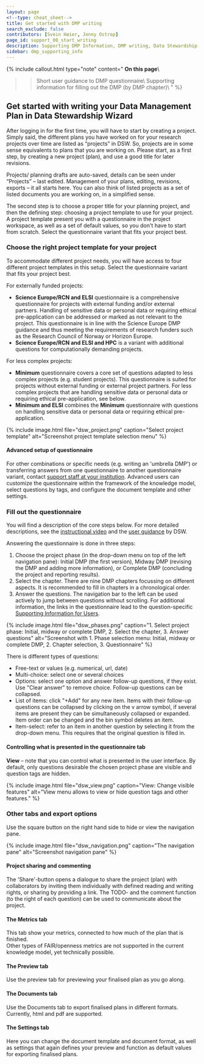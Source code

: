 ```yaml
---
layout: page
<!--type: cheat_sheet-->
title: Get started with DMP writing
search_exclude: false
contributors: [Svein Høier, Jenny Ostrop]
page_id: support_00_start_writing
description: Supporting DMP Information, DMP writing, Data Stewardship Wizard, DSW, User guide
sidebar: dmp_supporting_info
---
```


{% include callout.html type="note" content="
**On this page**\\
>> Short user guidance to DMP questionnaire\\
>> Supporting information for filling out the DMP (by DMP chapter)\\
" %}

## Get started with writing your Data Management Plan in Data Stewardship Wizard
After logging in for the first time, you will have to start by creating a project. Simply said, the different plans you have worked on for your research projects over time are listed as “projects” in DSW. So, projects are in some sense equivalents to plans that you are working on. Please start, as a first step, by creating a new project (plan), and use a good title for later revisions.

Projects/ planning drafts are auto-saved, details can be seen under “Projects” – last edited. Management of your plans, editing, revisions, exports – it all starts here. You can also think of listed projects as a set of listed documents you are working on, in a simplified sense. 

The second step is to choose a proper title for your planning project, and then the defining step: choosing a project template to use for your project. A project template present you with a questionnaire in the project workspace, as well as a set of default values, so you don't have to start from scratch. Select the questionnaire variant that fits your project best.   


### Choose the right project template for your project
To accommodate different project needs, you will have access to four different project templates in this setup. Select the questionnaire variant that fits your project best.

For externally funded projects:
* **Science Europe/RCN and ELSI** questionnaire is a comprehensive questionnaire for projects with external funding and/or external partners. Handling of sensitive data or personal data or requiring ethical pre-application can be addressed or marked as not relevant to the project. This questionnaire is in line with the Science Europe DMP guidance and thus meeting the requirements of research funders such as the Research Council of Norway or Horizon Europe.
* **Science Europe/RCN and ELSI and HPC** is a variant with additional questions for computationally demanding projects.

For less complex projects:
* **Minimum** questionnaire covers a core set of questions adapted to less complex projects (e.g. student projects). This questionnaire is suited for projects without external funding or external project partners. For less complex projects that are handling sensitive data or personal data or requiring ethical pre-application, see below.
* **Minimum and ELSI** combines the **Minimum** questionnaire with questions on handling sensitive data or personal data or requiring ethical pre-application.

{% include image.html file="dsw_project.png" caption="Select project template" alt="Screenshot project template selection menu" %}

#### Advanced setup of questionnaire
For other combinations or specific needs (e.g. writing an 'umbrella DMP') or transferring answers from one questionnaire to another questionnaire variant, contact [support staff at your institution](/pages/support_00_local_disc). Advanced users can customize the questionnaire within the framework of the knowledge model, select questions by tags, and configure the document template and other settings.


### Fill out the questionnaire
You will find a description of the core steps below. For more detailed descriptions, see the [instructional video](https://www.youtube.com/watch?v=XrI8qYtWSBw ) and the [user guidance](https://guide.ds-wizard.org/en/latest/application/projects/list/detail/questionnaire.html) by DSW.

Answering the questionnaire is done in three steps:
1. Choose the project phase (in the drop-down menu on top of the left navigation pane): Initial DMP (the first version), Midway DMP (revising the DMP and adding more information), or Complete DMP (concluding the project and reporting results).
2. Select the chapter. There are nine DMP chapters focussing on different aspects. It is recommended to fill in chapters in a chronological order.
3. Answer the questions. The navigation bar to the left can be used actively to jump between questions without scrolling. For additional information, the links in the questionnaire lead to the question-specific [Supporting Information for Users](/pages/dmp_supporting_info/).

{% include image.html file="dsw_phases.png" caption="1. Select project phase: Initial, midway or complete DMP, 2. Select the chapter, 3. Answer questions" alt="Screenshot with 1. Phase selection menu: Initial, midway or complete DMP, 2. Chapter selection, 3. Questionnaire" %}

There is different types of questions:
* Free-text or values (e.g. numerical, url, date)
* Multi-choice: select one or several choices
* Options: select one option and answer follow-up questions, if they exist. Use "Clear answer" to remove choice. Follow-up questions can be collapsed.
* List of items: click "+Add" for any new item. Items with their follow-up questions can be collapsed by clicking on the v arrow symbol, if several items are present they can be simultaneously collapsed or expanded. Item order can be changed and the bin symbol deletes an item.
* Item-select: refer to an item in another question by selecting it from the drop-down menu. This requires that the original question is filled in.

#### Controlling what is presented in the questionnaire tab
**View** – note that you can control what is presented in the user interface. By default, only questions desirable the chosen project phase are visible and question tags are hidden.

{% include image.html file="dsw_view.png" caption="View: Change visible features" alt="View menu allows to view or hide question tags and other features." %}


### Other tabs and export options
Use the square button on the right hand side to hide or view the navigation pane.

{% include image.html file="dsw_navigation.png" caption="The navigation pane" alt="Screenshot navigation pane" %}

#### Project sharing and commenting
The 'Share'-button opens a dialogue to share the project (plan) with collaborators by inviting them individually with defined reading and writing rights, or sharing by providing a link. The TODO- and the comment function (to the right of each question) can be used to communicate about the project.

#### The Metrics tab
This tab show your metrics, connected to how much of the plan that is finished.\
Other types of FAIR/openness metrics are not supported in the current knowledge model, yet technically possible.

#### The Preview tab
Use the preview tab for previewing your finalised plan as you go along. 

#### The Documents tab 
Use the Documents tab to export finalised plans in different formats. Currently, html and pdf are supported.

#### The Settings tab
Here you can change the document template and document format, as well as settings that again defines your preview and function as default values for exporting finalised plans. 
